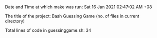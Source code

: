 Date and Time at which make was run:
Sat 16 Jan 2021 02:47:02 AM +08

The title of the project:
Bash Guessing Game (no. of files in current directory)

Total lines of code in guessinggame.sh:
34
